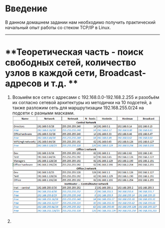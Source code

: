 # **Введение**

В данном домашнем задании нам необходимо получить практический начальный опыт работы со стеком TCP/IP в Linux.

---

# **Теоретическая часть - поиск свободных сетей, количество узлов в каждой сети, Broadcast-адресов и т.д. **
1. Возьмём все сети с адресами с 192.168.0.0-192.168.2.255 и разобьём их согласно сетевой архитектуры из методички на 10 подсетей, а также разложим сеть для маршрутизации 192.168.255.0/24 на подсети с разными масками.
![alt text](/screenshots/hw17-1.PNG?raw=true "Screenshot1")  

2.  